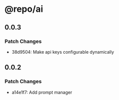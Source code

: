 # @repo/ai

## 0.0.3

### Patch Changes

- 38d9504: Make api keys configurable dynamically

## 0.0.2

### Patch Changes

- a14e1f7: Add prompt manager
